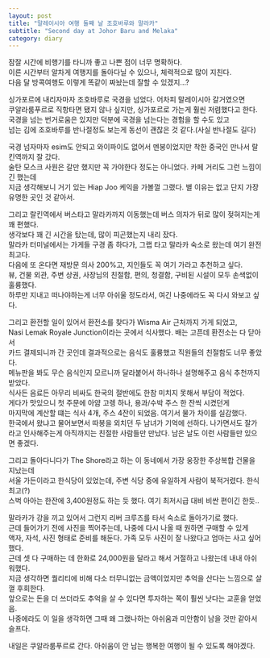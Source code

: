 ```yaml
---
layout: post
title: "말레이시아 여행 둘째 날 조호바루와 말라카"
subtitle: "Second day at Johor Baru and Melaka"
category: diary
---
```


잠잘 시간에 비행기를 타니까 좋고 나쁜 점이 너무 명확하다.<br>
이른 시간부터 알차게 여행지를 돌아다닐 수 있으나, 체력적으로 많이 지친다.<br>
다음 달 방콕여행도 이렇게 똑같이 짜놨는데 잘할 수 있겠지...?<br>

싱가포르에 내리자마자 조호바루로 국경을 넘었다. 어차피 말레이시아 갈거였으면<br>
쿠알라룸푸르로 직항타면 됐지 않나 싶지만, 싱가포르로 가는게 훨씬 저렴했다고 한다.<br>
국경을 넘는 번거로움은 있지만 덕분에 국경을 넘는다는 경험을 할 수도 있고<br>
넘는 김에 조호바루를 반나절정도 보는게 동선이 괜찮은 것 같다.(사실 반나절도 길다)<br>

국경 넘자마자 esim도 안되고 와이파이도 없어서 멘붕이었지만 착한 중국인 만나서 랄킨역까지 잘 갔다.<br>
술탄 모스크 사원은 갈만 했지만 꼭 가야한다 정도는 아니었다. 카페 거리도 그런 느낌이긴 했는데<br>
지금 생각해보니 거기 있는 Hiap Joo 케익을 가볼껄 그랬다. 별 이유는 없고 단지 가장 유명한 곳인 것 같아서.<br>

그리고 랄킨역에서 버스타고 말라카까지 이동했는데 버스 의자가 뒤로 많이 젖혀지는게 꽤 편했다.<br>
생각보다 꽤 긴 시간을 탔는데, 많이 피곤했는지 내리 잤다.<br>
말라카 터미널에서는 가게들 구경 좀 하다가, 그랩 타고 말라카 숙소로 왔는데 여기 완전 최고다.<br>
다음에 또 온다면 재방문 의사 200%고, 지인들도 꼭 여기 가라고 추천하고 싶다.<br>
뷰, 건물 외관, 주변 상권, 사장님의 친절함, 편의, 청결함, 구비된 시설이 모두 손색없이 훌륭했다.<br>
하루만 지내고 떠나야하는게 너무 아쉬울 정도라서, 여긴 나중에라도 꼭 다시 와보고 싶다.<br>

그리고 환전할 일이 있어서 환전소를 찾다가 Wisma Air 근처까지 가게 되었고,<br>
Nasi Lemak Royale Junction이라는 곳에서 식사했다. 배는 고픈데 환전소는 다 닫아서<br>
카드 결제되니까 간 곳인데 결과적으로는 음식도 훌륭했고 직원들의 친절함도 너무 좋았다.<br>
메뉴판을 봐도 무슨 음식인지 모르니까 달라붙어서 하나하나 설명해주고 음식 추천까지 받았다.<br>
식사든 음료든 아무리 비싸도 한국의 절반에도 한참 미치지 못해서 부담이 적었다.<br>
게다가 맛있으니 첫 주문에 아얌 고렝 하나, 용과/수박 주스 한 잔씩 시켰던게<br>
마지막에 계산할 떄는 식사 4개, 주스 4잔이 되었음. 여기서 물가 차이를 실감했다.<br>
한국에서 왔냐고 물어보면서 따봉을 외치던 두 남녀가 기억에 선하다. 나가면서도 잘가라고 인사해주는게
아직까지는 친절한 사람들만 만났다. 남은 날도 이런 사람들만 있으면 좋겠다.<br>

그리고 돌아다니다가 The Shore라고 하는 이 동네에서 가장 웅장한 주상복합 건물을 지났는데<br>
서울 가든이라고 한식당이 있었는데, 주변 식당 중에 유일하게 사람이 북적거렸다. 한식 최고(?)<br>
스벅 아아는 한잔에 3,400원정도 하는 듯 했다. 여기 최저시급 대비 비싼 편이긴 한듯..<br>

말라카가 강을 끼고 있어서 그런지 리버 크루즈를 타서 숙소로 돌아가기로 했다.<br>
근데 들어가기 전에 사진을 찍어주는데, 나중에 다시 나올 때 원하면 구매할 수 있게 <br>
액자, 자석, 사진 형태로 준비를 해둔다. 가족 모두 사진이 잘 나왔다고 엄마는 사고 싶어 했다.<br>
근데 셋 다 구매하는 데 한화로 24,000원을 달라고 해서 거절하고 나왔는데 내내 아쉬워했다.<br>
지금 생각하면 퀄리티에 비해 다소 터무니없는 금액이었지만 추억을 산다는 느낌으로 살껄 후회한다.<br>
앞으로는 돈을 더 쓰더라도 추억을 살 수 있다면 투자하는 쪽이 훨씬 낫다는 교훈을 얻었음.<br>
나중에라도 이 일을 생각하면 그때 왜 그랬나하는 아쉬움과 미안함이 남을 것만 같아서 슬프다.<br>

내일은 쿠알라룸푸르로 간다. 아쉬움이 안 남는 행복한 여행이 될 수 있도록 해야겠다.